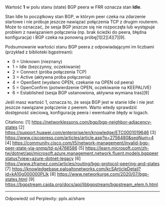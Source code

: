 Wartość **1** w polu stanu (state) BGP peera w FRR oznacza stan **Idle**. 

Stan Idle to początkowy stan BGP, w którym peer czeka na zdarzenie startowe i nie próbuje jeszcze nawiązać połączenia TCP z drugim routerem. Może to oznaczać, że sesja BGP jeszcze się nie rozpoczęła lub występuje problem z nawiązaniem połączenia (np. brak ścieżki do peera, błędna konfiguracja) i BGP czeka na ponowną próbę[1][2][4][7][9].

Podsumowanie wartości stanu BGP peera z odpowiadającymi im liczbami (przykład z biblioteki bgpstream):  
- 0 = Unknown (nieznany)  
- 1 = Idle (bezczynny, oczekiwanie)  
- 2 = Connect (próba połączenia TCP)  
- 3 = Active (aktywna próba połączenia)  
- 4 = OpenSent (wysłano OPEN, czekanie na OPEN od peera)  
- 5 = OpenConfirm (potwierdzenie OPEN, oczekiwanie na KEEPALIVE)  
- 6 = Established (sesja BGP ustanowiona, aktywna wymiana tras)[9]

Jeśli masz wartość 1, oznacza to, że sesja BGP jest w stanie Idle i nie jest jeszcze nawiązane połączenie z peerem. Warto wtedy sprawdzić dostępność sieciową, konfigurację peera i ewentualne błędy w logach.

Citations:
[1] https://networklessons.com/bgp/bgp-neighbor-adjacency-states
[2] https://support.huawei.com/enterprise/en/knowledge/ETC0001019646
[3] https://www.ciscopress.com/articles/article.asp?p=2756480&seqNum=4
[4] https://community.cisco.com/t5/network-management/invalid-bgp-peer-state-via-snmp/td-p/4766586
[5] https://learn.microsoft.com/zh-tw/dotnet/api/microsoft.azure.management.network.fluent.models.bgppeerstatus?view=azure-dotnet-legacy
[6] https://www.zframez.com/articles/routing/bgp-protocol-peering-and-states
[7] https://knowledgebase.paloaltonetworks.com/kcSArticleDetail?id=kA10g000000PLlk
[8] https://www.networkurge.com/2020/07/bgp-states.html
[9] https://bgpstream.caida.org/docs/api/libbgpstream/bgpstream_elem.h.html

---
Odpowiedź od Perplexity: pplx.ai/share